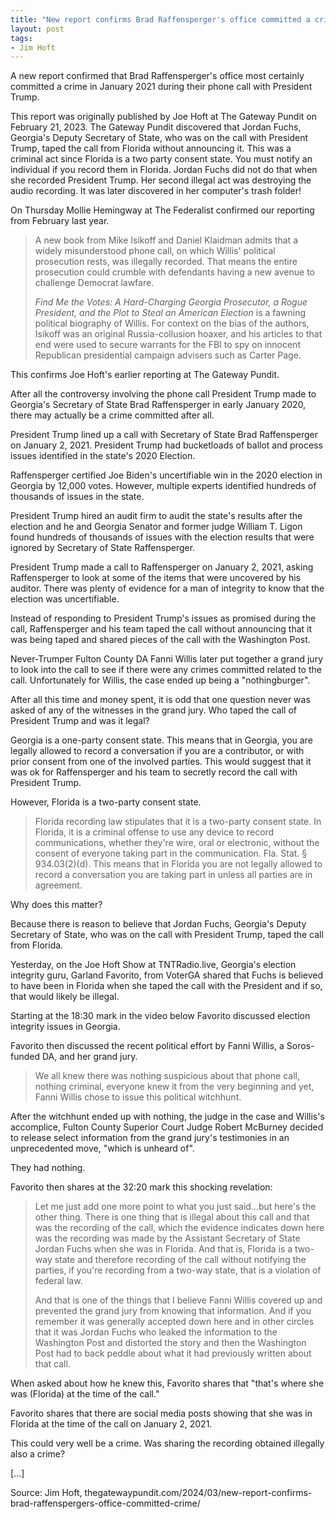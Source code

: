 ```yaml
---
title: "New report confirms Brad Raffensperger's office committed a crime"
layout: post
tags:
- Jim Hoft
---
```


A new report confirmed that Brad Raffensperger's office most certainly committed a crime in January 2021 during their phone call with President Trump.

This report was originally published by Joe Hoft at The Gateway Pundit on February 21, 2023. The Gateway Pundit discovered that Jordan Fuchs, Georgia's Deputy Secretary of State, who was on the call with President Trump, taped the call from Florida without announcing it.  This was a criminal act since Florida is a two party consent state.  You must notify an individual if you record them in Florida.  Jordan Fuchs did not do that when she recorded President Trump. Her second illegal act was destroying the audio recording. It was later discovered in her computer's trash folder!

On Thursday Mollie Hemingway at The Federalist confirmed our reporting from February last year.

> A new book from Mike Isikoff and Daniel Klaidman admits that a widely misunderstood phone call, on which Willis' political prosecution rests, was illegally recorded. That means the entire prosecution could crumble with defendants having a new avenue to challenge Democrat lawfare.
>
> *Find Me the Votes: A Hard-Charging Georgia Prosecutor, a Rogue President, and the Plot to Steal an American Election* is a fawning political biography of Willis. For context on the bias of the authors, Isikoff was an original Russia-collusion hoaxer, and his articles to that end were used to secure warrants for the FBI to spy on innocent Republican presidential campaign advisers such as Carter Page.

This confirms Joe Hoft's earlier reporting at The Gateway Pundit.

After all the controversy involving the phone call President Trump made to Georgia's Secretary of State Brad Raffensperger in early January 2020, there may actually be a crime committed after all.

President Trump lined up a call with Secretary of State Brad Raffensperger on January 2, 2021.  President Trump had bucketloads of ballot and process issues identified in the state's 2020 Election.

Raffensperger certified Joe Biden's uncertifiable win in the 2020 election in Georgia by 12,000 votes. However, multiple experts identified hundreds of thousands of issues in the state.

President Trump hired an audit firm to audit the state's results after the election and he and Georgia Senator and former judge William T. Ligon found hundreds of thousands of issues with the election results that were ignored by Secretary of State Raffensperger.

President Trump made a call to Raffensperger on January 2, 2021, asking Raffensperger to look at some of the items that were uncovered by his auditor.  There was plenty of evidence for a man of integrity to know that the election was uncertifiable.

Instead of responding to President Trump's issues as promised during the call, Raffensperger and his team taped the call without announcing that it was being taped and shared pieces of the call with the Washington Post.

Never-Trumper Fulton County DA Fanni Willis later put together a grand jury to look into the call to see if there were any crimes committed related to the call.  Unfortunately for Willis, the case ended up being a "nothingburger".

After all this time and money spent, it is odd that one question never was asked of any of the witnesses in the grand jury.  Who taped the call of President Trump and was it legal?

Georgia is a one-party consent state.  This means that in Georgia, you are legally allowed to record a conversation if you are a contributor, or with prior consent from one of the involved parties.  This would suggest that it was ok for Raffensperger and his team to secretly record the call with President Trump.

However, Florida is a two-party consent state.

> Florida recording law stipulates that it is a two-party consent state. In Florida, it is a criminal offense to use any device to record communications, whether they're wire, oral or electronic, without the consent of everyone taking part in the communication. Fla. Stat. § 934.03(2)(d). This means that in Florida you are not legally allowed to record a conversation you are taking part in unless all parties are in agreement.

Why does this matter?

Because there is reason to believe that Jordan Fuchs, Georgia's Deputy Secretary of State, who was on the call with President Trump, taped the call from Florida.

Yesterday, on the Joe Hoft Show at TNTRadio.live, Georgia's election integrity guru, Garland Favorito, from VoterGA shared that Fuchs is believed to have been in Florida when she taped the call with the President and if so, that would likely be illegal.

Starting at the 18:30 mark in the video below Favorito discussed election integrity issues in Georgia.

Favorito then discussed the recent political effort by Fanni Willis, a Soros-funded DA, and her grand jury.

> We all knew there was nothing suspicious about that phone call, nothing criminal, everyone knew it from the very beginning and yet, Fanni Willis chose to issue this political witchhunt.

After the witchhunt ended up with nothing, the judge in the case and Willis's accomplice, Fulton County Superior Court Judge Robert McBurney decided to release select information from the grand jury's testimonies in an unprecedented move, "which is unheard of".

They had nothing.

Favorito then shares at the 32:20 mark this shocking revelation:

> Let me just add one more point to what you just said…but here's the other thing.  There is one thing that is illegal about this call and that was the recording of the call, which the evidence indicates down here was the recording was made by the Assistant Secretary of State Jordan Fuchs when she was in Florida.  And that is, Florida is a two-way state and therefore recording of the call without notifying the parties, if you're recording from a two-way state, that is a violation of federal law.
>
> And that is one of the things that I believe Fanni Willis covered up and prevented the grand jury from knowing that information.  And if you remember it was generally accepted down here and in other circles that it was Jordan Fuchs who leaked the information to the Washington Post and distorted the story and then the Washington Post had to back peddle about what it had previously written about that call.

When asked about how he knew this, Favorito shares that "that's where she was (Florida) at the time of the call."

Favorito shares that there are social media posts showing that she was in Florida at the time of the call on January 2, 2021.

This could very well be a crime.  Was sharing the recording obtained illegally also a crime?

[...]

Source: Jim Hoft, thegatewaypundit.com/2024/03/new-report-confirms-brad-raffenspergers-office-committed-crime/
